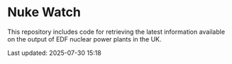 # Nuke Watch

This repository includes code for retrieving the latest information available on the output of EDF nuclear power plants in the UK.

Last updated: 2025-07-30 15:18